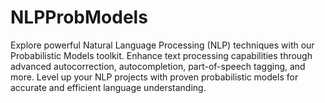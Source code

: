 # NLPProbModels
Explore powerful Natural Language Processing (NLP) techniques with our Probabilistic Models toolkit. Enhance text processing capabilities through advanced autocorrection, autocompletion, part-of-speech tagging, and more. Level up your NLP projects with proven probabilistic models for accurate and efficient language understanding. 
